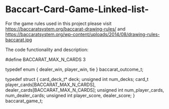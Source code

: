 # Baccart-Card-Game-Linked-list-

For the game rules used in this project please visit https://baccaratsystem.org/baccarat-drawing-rules/  and https://baccaratsystem.org/wp-content/uploads/2014/08/drawing-rules-baccarat.jpg

The code functionality and description:

  #define BACCARAT_MAX_N_CARDS 3

  typedef enum {
    dealer_win, 
    player_win, 
    tie
  } baccarat_outcome_t;

  typedef struct {
    card_deck_t* deck;
    unsigned int num_decks;
    card_t player_cards[BACCARAT_MAX_N_CARDS], dealer_cards[BACCARAT_MAX_N_CARDS];
    unsigned int num_player_cards, num_dealer_cards;
    unsigned int player_score, dealer_score;
  } baccarat_game_t;

